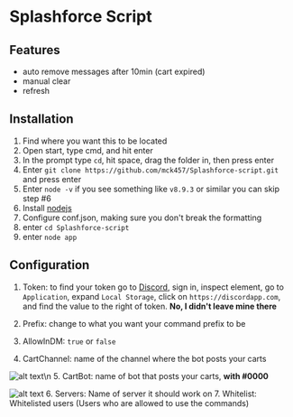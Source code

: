 Splashforce Script
==================
Features
---------
- auto remove messages after 10min (cart expired)
- manual clear
- refresh 

Installation
------------
1. Find where you want this to be located
2. Open start, type cmd, and hit enter
3. In the prompt type `cd`, hit space, drag the folder in, then press enter
4. Enter `git clone https://github.com/mck457/Splashforce-script.git` and press enter
5. Enter `node -v` if you see something like `v8.9.3` or similar you can skip step #6
6. Install [nodejs](https://nodejs.org/en/) 
7. Configure conf.json, making sure you don't break the formatting
8. enter `cd Splashforce-script`
9. enter `node app`

Configuration
-------------
1. Token: to find your token go to [Discord](https://discordapp.com), sign in, inspect element, go to `Application`, expand `Local Storage`, click on `https://discordapp.com`, and find the value to the right of token. **No, I didn't leave mine there**

2. Prefix: change to what you want your command prefix to be

3. AllowInDM: `true` or `false`

4. CartChannel: name of the channel where the bot posts your carts 

![alt text](https://i.gyazo.com/f9afb6b90cd677a5e8e0ff933988a850.png "Reference")\n
5. CartBot: name of bot that posts your carts, **with #0000**

![alt text](https://i.gyazo.com/53b70531ac0f8291976d7764e726902d.png "Reference")
6. Servers: Name of server it should work on
7. Whitelist: Whitelisted users (Users who are allowed to use the commands)

